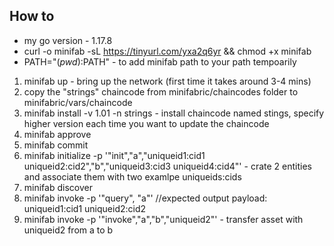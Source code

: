 ## How to
- my go version - 1.17.8
- curl -o minifab -sL https://tinyurl.com/yxa2q6yr && chmod +x minifab
- PATH="$(pwd):$PATH" - to add minifab path to your path tempoarily

1. minifab up - bring up the network (first time it takes around 3-4 mins)
2. copy the "strings" chaincode from minifabric/chaincodes folder to minifabric/vars/chaincode
3. minifab install -v 1.01 -n strings - install chaincode named stings, specify higher version each time you want to update the chaincode
4. minifab approve
5. minifab commit
6. minifab initialize -p '"init","a","uniqueid1:cid1 uniqueid2:cid2","b","uniqueid3:cid3 uniqueid4:cid4"' - crate 2 entities and associate them with two examlpe uniqueids:cids
7. minifab discover
8. minifab invoke -p '"query", "a"' //expected output payload: uniqueid1:cid1 uniqueid2:cid2
9. minifab invoke -p '"invoke","a","b","uniqueid2"' - transfer asset with uniqueid2 from a to b
